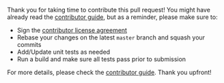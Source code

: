 Thank you for taking time to contribute this pull request!
You might have already read the [contributor guide][1], but as a reminder, please make sure to:

* Sign the [contributor license agreement](https://cla.pivotal.io/sign/spring)
* Rebase your changes on the latest `master` branch and squash your commits
* Add/Update unit tests as needed
* Run a build and make sure all tests pass prior to submission

For more details, please check the [contributor guide][1].
Thank you upfront!

[1]: https://github.com/spring-projects/spring-batch/blob/master/CONTRIBUTING.md